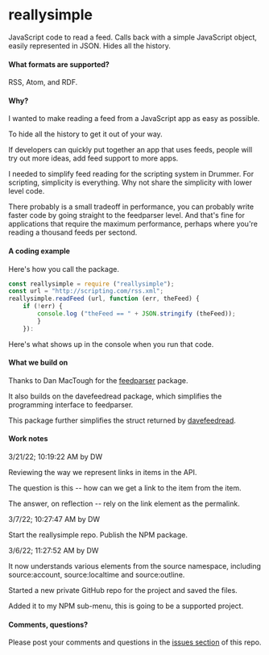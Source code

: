 # reallysimple

JavaScript code to read a feed. Calls back with a simple JavaScript object, easily represented in JSON. Hides all the history.

#### What formats are supported?

RSS, Atom, and RDF.

#### Why?

I wanted to make reading a feed from a JavaScript app as easy as possible. 

To hide all the history to get it out of your way. 

If developers can quickly put together an app that uses feeds, people will try out more ideas, add feed support to more apps.

I needed to simplify feed reading for the scripting system in Drummer. For scripting, simplicity is everything. Why not share the simplicity with lower level code.

There probably is a small tradeoff in performance, you can probably write faster code by going straight to the feedparser level. And that's fine for applications that require the maximum performance, perhaps where you're reading a thousand feeds per sectond. 

#### A coding example

Here's how you call the package.

```javascriptconst reallysimple = require ("reallysimple");const url = "http://scripting.com/rss.xml";reallysimple.readFeed (url, function (err, theFeed) {	if (!err) {		console.log ("theFeed == " + JSON.stringify (theFeed));		}	}):```

Here's what shows up in the console when you run that code. 

#### What we build on

Thanks to Dan MacTough for the <a href="https://www.npmjs.com/package/feedparser">feedparser</a> package.

It also builds on the davefeedread package, which simplifies the programming interface to feedparser.

This package further simplifies the struct returned by <a href="https://www.npmjs.com/package/davefeedread">davefeedread</a>.

#### Work notes

3/21/22; 10:19:22 AM by DW

Reviewing the way we represent links in items in the API. 

The question is this -- how can we get a link to the item from the item. 

The answer, on reflection -- rely on the link element as the permalink. 

3/7/22; 10:27:47 AM by DW

Start the reallysimple repo. Publish the NPM package. 

3/6/22; 11:27:52 AM by DW

It now understands various elements from the source namespace, including source:account, source:localtime and source:outline.

Started a new private GitHub repo for the project and saved the files. 

Added it to my NPM sub-menu, this is going to be a supported project.

#### Comments, questions?

Please post your comments and questions in the <a href="https://github.com/scripting/reallysimple/issues/new">issues section</a> of this repo.


